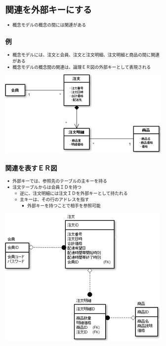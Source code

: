 # 関連を外部キーにする

* 概念モデルの概念の間には関連がある

## 例

* 概念モデルには、注文と会員、注文と注文明細、注文明細と商品の間に関連がある
* 概念モデルの概念間の関連は、論理ＥＲ図の外部キーとして表現される

![er_00](image/er_00.png)

## 関連を表すＥＲ図

* 外部キーでは、参照先のテーブルの主キーを持る
* 注文テーブルからは会員ＩＤを持つ
    * 逆に、注文明細には注文ＩＤを外部キーとして持たれる
    * 主キーは、その行のアドレスを指す
        * 外部キーを持つことで相手を参照可能
        
![er_01](image/er_01.png)
